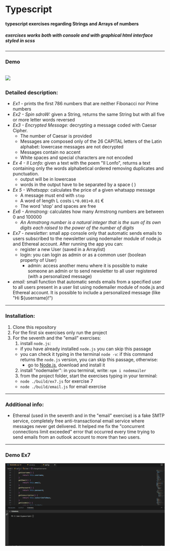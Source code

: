 # **Typescript**
#### typescript exercises regarding Strings and Arrays of numbers
##### exercises works both with console and with graphical html interface styled in scss
---
### **Demo**
![](https://github.com/alessandraCo/typescript/blob/main/typescript.gif)
---
### **Detailed description:**
* *Ex1 -* prints the first 786 numbers that are neither Fibonacci nor Prime numbers
* *Ex2 - Spin sdroW:* given a String, returns the same String but with all five or more letter words reversed
* *Ex3 - Encrypted Message:* decrypting a message coded with Caesar Cipher. 
    * The number of Caesar is provided
    * Messages are composed only of the 26 CAPITAL letters of the Latin alphabet: lowercase messages are not decrypted
    * Messages contain no accent
    * White spaces and special characters are not encoded
* *Ex 4 - Il Lonfo:* given a text with the poem "Il Lonfo", returns a text containing only the words alphabetical ordered removing duplicates and punctuation.
   * output will be in lowercase
   * words in the output have to be separated by a space ( )
* *Ex 5 - Whatsapp:* calculates the price of a given whatsapp message
   * A message must end with `stop`
   * A word of length L costs `L*0.001+0.01` €
   * The word 'stop' and spaces are free 
* *Ex6 - Armstrong:* calculates how many Armstrong numbers are between 0 and 100000 
   * *An Armstrong number is a natural integer that is the sum of its own digits each raised to the power of the number of digits*
* *Ex7 - newsletter:* small app console only that automatic sends emails to users subscribed to the newsletter using nodemailer module of node.js and Ethereal account. After running the app you can:
   * register a new User (saved in a Arraylist)
   * login: you can login as admin or as a common user (boolean property of User)
     * admin: access another menu where it is possible to make someone an admin or to send newsletter to all user registered (with a personalized message)
* *email:* small function that automatic sends emails from a specified user to all users present in a user list using nodemailer module of node.js and Ethereal account. It is possible to include a personalized message (like "Hi ${username}!")
---
### **Installation:**
1. Clone this repository
2. For the first six exercises only run the project
3. For the seventh and the "email" exercises:
   1. install `node.js`:
   *  if you have already installed `node.js` you can skip this passage
   * you can check it typing in the terminal `node -v`: if this command returns the `node.js` version, you can skip this passage, otherwise:
      * go to [Node.js](https://nodejs.org), download and install it
   2. install "nodemailer": in you terminal, write: `npm i nodemailer` 
   3. from the project folder, start the exercises typing in your terminal:
   * `node ./build/ex7.js` for exercise 7
   * `node ./build/email.js` for email exercise
---
### **Additional info:**
- Ethereal (used in the seventh and in the "email" exercise) is a fake SMTP service, completely free anti-transactional email service where messages never get delivered. It helped me fix the "concurrent connections limit exceeded" error that occurred every time trying to send emails from an outlook account to more than two users.
---
### **Demo** Ex7
![](https://github.com/alessandraCo/typescript/blob/main/ex7.gif)
